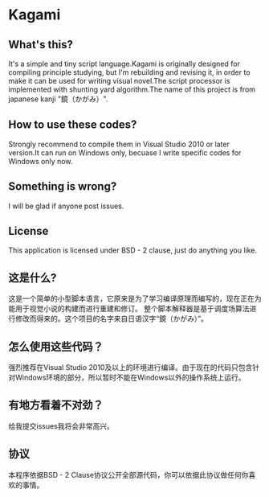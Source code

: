 # Kagami

## What's this?
It's a simple and tiny script language.Kagami is originally designed for compiling principle studying, but I'm
rebuilding and revising it, in order to make it can be used for writing visual novel.The script processor is implemented with shunting yard algorithm.The name of this project is from japanese kanji "鏡（かがみ）".

## How to use these codes?
Strongly recommend to compile them in Visual Studio 2010 or later version.It can run on Windows only, becuase I write
specific codes for Windows only now.

## Something is wrong?
I will be glad if anyone post issues.

## License
This application is licensed under BSD - 2 clause, just do anything you like.

## 这是什么?
这是一个简单的小型脚本语言，它原来是为了学习编译原理而编写的，现在正在为能用于视觉小说的构建而进行重建和修订。
整个脚本解释器是基于调度场算法进行修改而得来的。这个项目的名字来自日语汉字“鏡（かがみ）”。

## 怎么使用这些代码？
强烈推荐在Visual Studio 2010及以上的环境进行编译。由于现在的代码只包含针对Windows环境的部分，所以暂时不能在Windows以外的操作系统上运行。

## 有地方看着不对劲？
给我提交issues我将会非常高兴。

## 协议
本程序依据BSD - 2 Clause协议公开全部源代码，你可以依据此协议做任何你喜欢的事情。